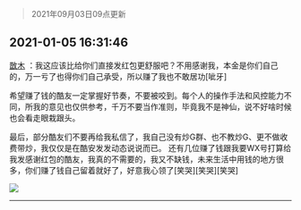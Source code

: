 > 2021年09月03日09点更新
<link rel="stylesheet" href="https://cdn.jsdelivr.net/gh/taotie6/sampleJSON@main/css/photo_show.css">


 ## 2021-01-05 16:31:46 

 [㪚木](https://www.coolapk.com/feed/24020324?shareKey=M2FjMWE0MjNmZTM0NjEzMTc3YTI~) ：我这应该比给你们直接发红包更舒服吧？不用感谢我，本金是你们自己的，万一亏了也得你们自己承受，所以赚了我也不敢居功[呲牙]

希望赚了钱的酷友一定掌握好节奏，不要被咬到。每个人的操作手法和风控能力不同，所我的意见也仅供参考，千万不要当作准则，毕竟我不是神仙<!--break-->，说不好啥时候也会看走眼栽跟头。

最后，部分酷友们不要再给我私信了，我自己没有炒G群、也不教炒G、更不做收费带炒，我仅仅是在酷安发发动态说说而已。
还有几位赚了钱跟我要WX号打算给我发感谢红包的酷友，我真的不需要的，我又不缺钱，未来生活中用钱的地方很多，你们赚了钱自己留着就好了，好意我心领了[笑哭][笑哭][笑哭] 

<div class="album">
<img class="img-item" src="http://image.coolapk.com/feed/2021/0105/16/1081091_ccf838ab_5505_2597@952x1668.jpeg" />
</div>

 ------- 

